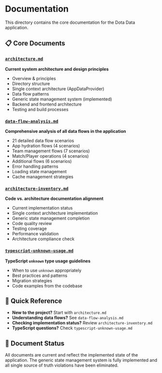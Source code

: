 # Documentation

This directory contains the core documentation for the Dota Data application.

## 📋 Core Documents

### [`architecture.md`](./architecture.md)

**Current system architecture and design principles**

- Overview & principles
- Directory structure
- Single context architecture (AppDataProvider)
- Data flow patterns
- Generic state management system (implemented)
- Backend and frontend architecture
- Testing and build processes

### [`data-flow-analysis.md`](./data-flow-analysis.md)

**Comprehensive analysis of all data flows in the application**

- 21 detailed data flow scenarios
- App hydration flows (4 scenarios)
- Team management flows (7 scenarios)
- Match/Player operations (4 scenarios)
- Additional flows (6 scenarios)
- Error handling patterns
- Loading state management
- Cache management strategies

### [`architecture-inventory.md`](./architecture-inventory.md)

**Code vs. architecture documentation alignment**

- Current implementation status
- Single context architecture implementation
- Generic state management completion
- Code quality review
- Testing coverage
- Performance validation
- Architecture compliance check

### [`typescript-unknown-usage.md`](./typescript-unknown-usage.md)

**TypeScript `unknown` type usage guidelines**

- When to use `unknown` appropriately
- Best practices and patterns
- Migration strategies
- Code examples from the codebase

## 🎯 Quick Reference

- **New to the project?** Start with `architecture.md`
- **Understanding data flows?** See `data-flow-analysis.md`
- **Checking implementation status?** Review `architecture-inventory.md`
- **TypeScript questions?** Check `typescript-unknown-usage.md`

## 📝 Document Status

All documents are current and reflect the implemented state of the application. The generic state management system is fully implemented and all single source of truth violations have been eliminated.

